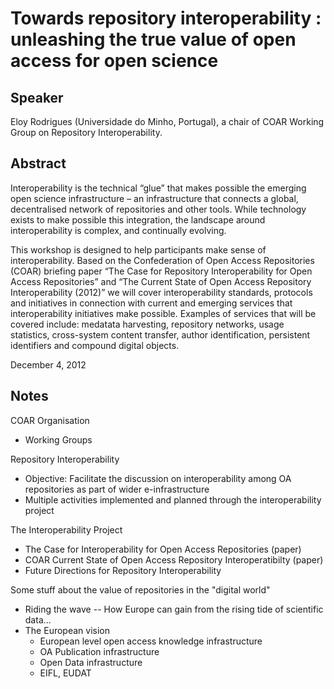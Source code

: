 # Towards repository interoperability : unleashing the true value of open access for open science

## Speaker

Eloy Rodrigues (Universidade do Minho, Portugal), a chair of COAR Working Group on Repository Interoperability.

## Abstract

Interoperability is the technical “glue” that makes possible the emerging open science infrastructure – an infrastructure that connects a global, decentralised network of repositories and other tools. While technology exists to make possible this integration, the landscape around interoperability is complex, and continually evolving.

This workshop is designed to help participants make sense of interoperability. Based on the Confederation of Open Access Repositories (COAR) briefing paper “The Case for Repository Interoperability for Open Access Repositories” and “The Current State of Open Access Repository Interoperability (2012)” we will cover interoperability standards, protocols and initiatives in connection with current and emerging services that interoperability initiatives make possible. Examples of services that will be covered include: medatata harvesting, repository networks, usage statistics, cross-system content transfer, author identification, persistent identifiers and compound digital objects. 

December 4, 2012

## Notes

COAR Organisation

  * Working Groups

Repository Interoperability

  * Objective: Facilitate the discussion on interoperability among OA repositories as part of wider e-infrastructure
  * Multiple activities implemented and planned through the interoperability project

The Interoperability Project

  * The Case for Interoperability for Open Access Repositories (paper)
  * COAR Current State of Open Access Repository Interoperatibilty (paper)
  * Future Directions for Repository Interoperability

Some stuff about the value of repositories in the "digital world"

  * Riding the wave -- How Europe can gain from the rising tide of scientific data...
  * The European vision
    * European level open access knowledge infrastructure
    * OA Publication infrastructure
    * Open Data infrastructure
    * EIFL, EUDAT

